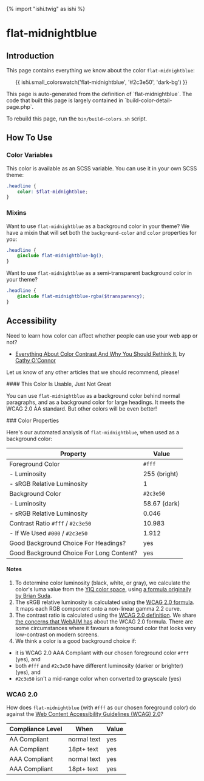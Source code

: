 {% import "ishi.twig" as ishi %}
# flat-midnightblue

## Introduction

This page contains everything we know about the color `flat-midnightblue`:

<div class="grid">
    <div class="cell">
        <div class="swatch">
            <ul>
                {{ ishi.small_colorswatch('flat-midnightblue', '#2c3e50', 'dark-bg') }}
            </ul>
        </div>
    </div>
</div>

<div class="callout attention" markdown="1">
This page is auto-generated from the definition of `flat-midnightblue`. The code that built this page is largely contained in `build-color-detail-page.php`.

To rebuild this page, run the `bin/build-colors.sh` script.
</div>

## How To Use

### Color Variables

This color is available as an SCSS variable. You can use it in your own SCSS theme:

```scss
.headline {
    color: $flat-midnightblue;
}
```

### Mixins

Want to use `flat-midnightblue` as a background color in your theme? We have a mixin that will set both the `background-color` and `color` properties for you:

```scss
.headline {
    @include flat-midnightblue-bg();
}
```

Want to use `flat-midnightblue` as a semi-transparent background color in your theme?

```scss
.headline {
    @include flat-midnightblue-rgba($transparency);
}
```

## Accessibility

Need to learn how color can affect whether people can use your web app or not?

* [Everything About Color Contrast And Why You Should Rethink It](https://www.smashingmagazine.com/2014/10/color-contrast-tips-and-tools-for-accessibility/), by [Cathy O'Connor](http://www.twitter.com/cagocon)

Let us know of any other articles that we should recommend, please!
<div class="callout warning" markdown="1">
#### This Color Is Usable, Just Not Great

You can use `flat-midnightblue` as a background color behind normal paragraphs, and as a background color for large headings. It meets the WCAG 2.0 AA standard. But other colors will be even better!
</div>
### Color Properties

Here's our automated analysis of `flat-midnightblue`, when used as a background color:

Property | Value
---------|------
Foreground Color | `#fff`
- Luminosity | 255 (bright)
- sRGB Relative Luminosity | 1
Background Color | `#2c3e50`
- Luminosity | 58.67 (dark)
- sRGB Relative Luminosity | 0.046
Contrast Ratio `#fff` / `#2c3e50` | 10.983
- If We Used `#000` / `#2c3e50` | 1.912
Good Background Choice For Headings? | yes
Good Background Choice For Long Content? | yes

#### Notes

1. To determine color luminosity (black, white, or gray), we calculate the color's luma value from the [YIQ color space](https://en.wikipedia.org/wiki/YIQ), using [a formula originally by Brian Suda](https://24ways.org/2010/calculating-color-contrast/).
1. The sRGB relative luminosity is calculated using the [WCAG 2.0 formula](https://www.w3.org/TR/WCAG20/#relativeluminancedef). It maps each RGB component onto a non-linear gamma 2.2 curve.
1. The contrast ratio is calculated using the [WCAG 2.0 definition](https://www.w3.org/TR/2008/REC-WCAG20-20081211/#contrast-ratiodef). We share [the concerns that WebAIM has](http://webaim.org/blog/wcag-2-1-feedback/) about the WCAG 2.0 formula. There are some circumstances where it favours a foreground color that looks very low-contrast on modern screens.
1. We think a color is a good background choice if:
  - it is WCAG 2.0 AAA Compliant with our chosen foreground color `#fff` (yes), and
  - both `#fff` and `#2c3e50` have different luminosity (darker or brighter) (yes), and
  - `#2c3e50` isn't a mid-range color when converted to grayscale (yes)

### WCAG 2.0

How does `flat-midnightblue` (with `#fff` as our chosen foreground color) do against the [Web Content Accessibility Guidelines (WCAG) 2.0](https://www.w3.org/TR/WCAG20/)?

Compliance Level | When | Value
-----------------|------|------
AA Compliant | normal text | yes
AA Compliant | 18pt+ text | yes
AAA Compliant | normal text | yes
AAA Compliant | 18pt+ text | yes